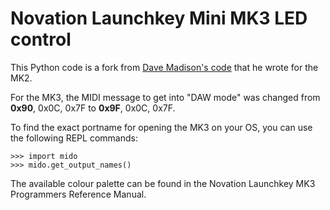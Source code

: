 # Novation Launchkey Mini MK3  LED control

This Python code is a fork from [Dave Madison's code](https://www.partsnotincluded.com/how-to-control-the-leds-on-a-novation-launchkey-mini-ii/) that he wrote for the MK2.

For the MK3, the MIDI message to get into "DAW mode" was changed from **0x90**, 0x0C, 0x7F to **0x9F**, 0x0C, 0x7F.

To find the exact portname for opening the MK3 on your OS, you can use the following REPL commands:
```
>>> import mido
>>> mido.get_output_names()
```

The available colour palette can be found in the Novation Launchkey MK3 Programmers Reference Manual.
